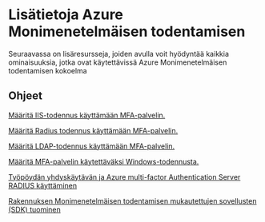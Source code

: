 <properties 
    pageTitle="Azure multi-factor Authentication - lisätietoja"
    description="Tämä on Azure multi-factor authentication-sivu, joka tarjoaa linkkejä lisäsisältöön Azure Monimenetelmäisen todentamisen.  Tässä voit opetella Monimenetelmäisen todentamisen muita aiheistaoffice.com."
    services="multi-factor-authentication"
    documentationCenter=""
    authors="kgremban"
    manager="femila"
    editor="curtland"/>

<tags
    ms.service="multi-factor-authentication"
    ms.workload="identity"
    ms.tgt_pltfrm="na"
    ms.devlang="na"
    ms.topic="article"
    ms.date="08/04/2016"
    ms.author="kgremban"/>

# <a name="learn-more-about-azure-multi-factor-authentication"></a>Lisätietoja Azure Monimenetelmäisen todentamisen


Seuraavassa on lisäresursseja, joiden avulla voit hyödyntää kaikkia ominaisuuksia, jotka ovat käytettävissä Azure Monimenetelmäisen todentamisen kokoelma

## <a name="documentation"></a>Ohjeet

[Määritä IIS-todennus käyttämään MFA-palvelin.](https://msdn.microsoft.com/library/azure/dn394291.aspx)

[Määritä Radius todennus käyttämään MFA-palvelin.](https://msdn.microsoft.com/library/azure/dn394299.aspx)

[Määritä LDAP-todennus käyttämään MFA-palvelin.](https://msdn.microsoft.com/library/azure/dn394286.aspx)

[Määritä MFA-palvelin käytettäväksi Windows-todennusta.](https://msdn.microsoft.com/library/azure/dn394278.aspx)

[Työpöydän yhdyskäytävän ja Azure multi-factor Authentication Server RADIUS käyttäminen](https://msdn.microsoft.com/library/azure/dn394287.aspx)

[Rakennuksen Monimenetelmäisen todentamisen mukautettujen sovellusten (SDK) tuominen](https://msdn.microsoft.com/library/azure/dn249464.aspx)
